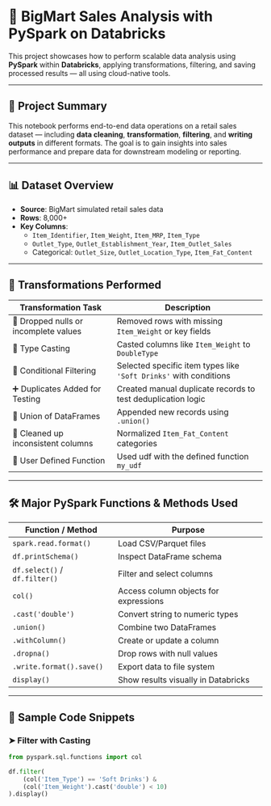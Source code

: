 # 🚀 BigMart Sales Analysis with PySpark on Databricks

This project showcases how to perform scalable data analysis using **PySpark** within **Databricks**, applying transformations, filtering, and saving processed results — all using cloud-native tools.

---

## 📌 Project Summary

This notebook performs end-to-end data operations on a retail sales dataset — including **data cleaning**, **transformation**, **filtering**, and **writing outputs** in different formats. The goal is to gain insights into sales performance and prepare data for downstream modeling or reporting.

---

## 📊 Dataset Overview

- **Source**: BigMart simulated retail sales data
- **Rows**: 8,000+
- **Key Columns**:
  - `Item_Identifier`, `Item_Weight`, `Item_MRP`, `Item_Type`
  - `Outlet_Type`, `Outlet_Establishment_Year`, `Item_Outlet_Sales`
  - Categorical: `Outlet_Size`, `Outlet_Location_Type`, `Item_Fat_Content`

---

## 🔄 Transformations Performed

| Transformation Task                       | Description |
|-------------------------------------------|-------------|
| 🚫 Dropped nulls or incomplete values     | Removed rows with missing `Item_Weight` or key fields |
| 🧬 Type Casting                           | Casted columns like `Item_Weight` to `DoubleType` |
| 📌 Conditional Filtering                  | Selected specific item types like `'Soft Drinks'` with conditions |
| ➕ Duplicates Added for Testing           | Created manual duplicate records to test deduplication logic |
| 🔁 Union of DataFrames                    | Appended new records using `.union()` |
| 🧹 Cleaned up inconsistent columns        | Normalized `Item_Fat_Content` categories |
| 📁 User Defined Function | Used udf with the defined function `my_udf` |

---

## 🛠️ Major PySpark Functions & Methods Used

| Function / Method             | Purpose |
|------------------------------|---------|
| `spark.read.format()`        | Load CSV/Parquet files |
| `df.printSchema()`           | Inspect DataFrame schema |
| `df.select()` / `df.filter()`| Filter and select columns |
| `col()`                      | Access column objects for expressions |
| `.cast('double')`            | Convert string to numeric types |
| `.union()`                   | Combine two DataFrames |
| `.withColumn()`              | Create or update a column |
| `.dropna()`                  | Drop rows with null values |
| `.write.format().save()`     | Export data to file system |
| `display()`                  | Show results visually in Databricks |

---

## 🧪 Sample Code Snippets

### ➤ Filter with Casting
```python
from pyspark.sql.functions import col

df.filter(
    (col('Item_Type') == 'Soft Drinks') &
    (col('Item_Weight').cast('double') < 10)
).display()
